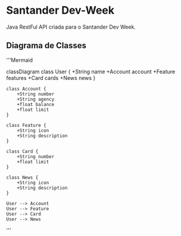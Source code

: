 # Santander Dev-Week
Java RestFul API criada para o Santander Dev Week.

## Diagrama de Classes

'''Mermaid


classDiagram
    class User {
        +String name
        +Account account
        +Feature features
        +Card cards
        +News news
    }

    class Account {
        +String number
        +String agency
        +float balance
        +float limit
    }

    class Feature {
        +String icon
        +String description
    }

    class Card {
        +String number
        +float limit
    }

    class News {
        +String icon
        +String description
    }

    User --> Account
    User --> Feature
    User --> Card
    User --> News
'''
